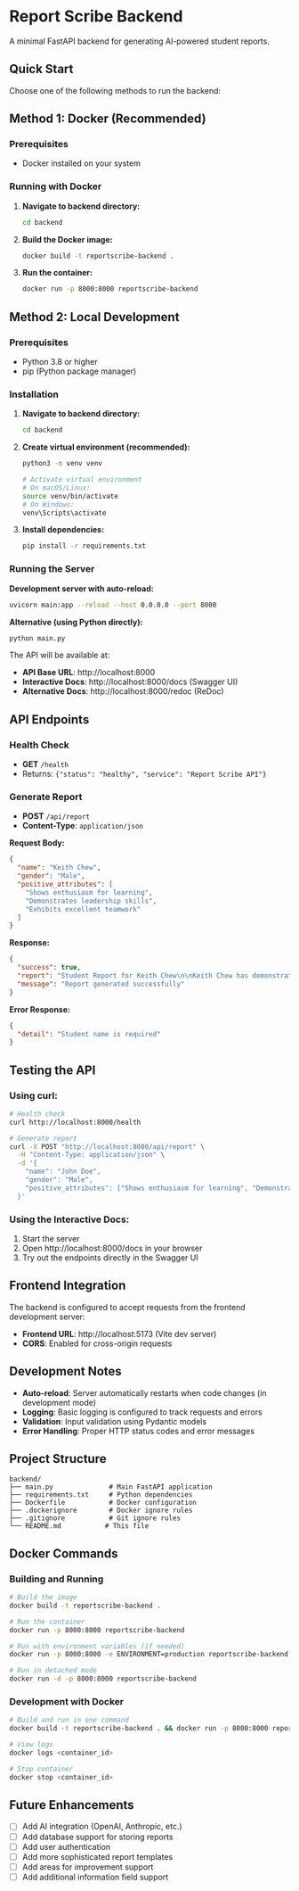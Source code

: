 # Report Scribe Backend

A minimal FastAPI backend for generating AI-powered student reports.

## Quick Start

Choose one of the following methods to run the backend:

## Method 1: Docker (Recommended)

### Prerequisites

- Docker installed on your system

### Running with Docker

1. **Navigate to backend directory:**

   ```bash
   cd backend
   ```

2. **Build the Docker image:**

   ```bash
   docker build -t reportscribe-backend .
   ```

3. **Run the container:**
   ```bash
   docker run -p 8000:8000 reportscribe-backend
   ```

## Method 2: Local Development

### Prerequisites

- Python 3.8 or higher
- pip (Python package manager)

### Installation

1. **Navigate to backend directory:**

   ```bash
   cd backend
   ```

2. **Create virtual environment (recommended):**

   ```bash
   python3 -m venv venv

   # Activate virtual environment
   # On macOS/Linux:
   source venv/bin/activate
   # On Windows:
   venv\Scripts\activate
   ```

3. **Install dependencies:**
   ```bash
   pip install -r requirements.txt
   ```

### Running the Server

**Development server with auto-reload:**

```bash
uvicorn main:app --reload --host 0.0.0.0 --port 8000
```

**Alternative (using Python directly):**

```bash
python main.py
```

The API will be available at:

- **API Base URL**: http://localhost:8000
- **Interactive Docs**: http://localhost:8000/docs (Swagger UI)
- **Alternative Docs**: http://localhost:8000/redoc (ReDoc)

## API Endpoints

### Health Check

- **GET** `/health`
- Returns: `{"status": "healthy", "service": "Report Scribe API"}`

### Generate Report

- **POST** `/api/report`
- **Content-Type**: `application/json`

**Request Body:**

```json
{
  "name": "Keith Chew",
  "gender": "Male",
  "positive_attributes": [
    "Shows enthusiasm for learning",
    "Demonstrates leadership skills",
    "Exhibits excellent teamwork"
  ]
}
```

**Response:**

```json
{
  "success": true,
  "report": "Student Report for Keith Chew\n\nKeith Chew has demonstrated several commendable qualities this term...",
  "message": "Report generated successfully"
}
```

**Error Response:**

```json
{
  "detail": "Student name is required"
}
```

## Testing the API

### Using curl:

```bash
# Health check
curl http://localhost:8000/health

# Generate report
curl -X POST "http://localhost:8000/api/report" \
  -H "Content-Type: application/json" \
  -d '{
    "name": "John Doe",
    "gender": "Male",
    "positive_attributes": ["Shows enthusiasm for learning", "Demonstrates leadership skills"]
  }'
```

### Using the Interactive Docs:

1. Start the server
2. Open http://localhost:8000/docs in your browser
3. Try out the endpoints directly in the Swagger UI

## Frontend Integration

The backend is configured to accept requests from the frontend development server:

- **Frontend URL**: http://localhost:5173 (Vite dev server)
- **CORS**: Enabled for cross-origin requests

## Development Notes

- **Auto-reload**: Server automatically restarts when code changes (in development mode)
- **Logging**: Basic logging is configured to track requests and errors
- **Validation**: Input validation using Pydantic models
- **Error Handling**: Proper HTTP status codes and error messages

## Project Structure

```
backend/
├── main.py              # Main FastAPI application
├── requirements.txt     # Python dependencies
├── Dockerfile           # Docker configuration
├── .dockerignore        # Docker ignore rules
├── .gitignore           # Git ignore rules
└── README.md           # This file
```

## Docker Commands

### Building and Running

```bash
# Build the image
docker build -t reportscribe-backend .

# Run the container
docker run -p 8000:8000 reportscribe-backend

# Run with environment variables (if needed)
docker run -p 8000:8000 -e ENVIRONMENT=production reportscribe-backend

# Run in detached mode
docker run -d -p 8000:8000 reportscribe-backend
```

### Development with Docker

```bash
# Build and run in one command
docker build -t reportscribe-backend . && docker run -p 8000:8000 reportscribe-backend

# View logs
docker logs <container_id>

# Stop container
docker stop <container_id>
```

## Future Enhancements

- [ ] Add AI integration (OpenAI, Anthropic, etc.)
- [ ] Add database support for storing reports
- [ ] Add user authentication
- [ ] Add more sophisticated report templates
- [ ] Add areas for improvement support
- [ ] Add additional information field support
